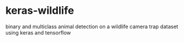 # keras-wildlife
binary and multiclass animal detection on a wildlife camera trap dataset using keras and tensorflow
